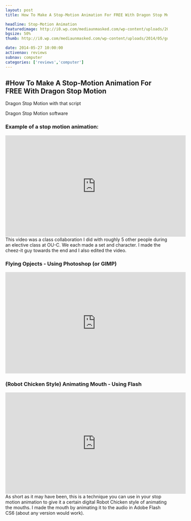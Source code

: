 ```yaml
---
layout: post
title: How To Make A Stop-Motion Animation For FREE With Dragon Stop Motion

headline: Stop-Motion Animation
featuredimage: http://i0.wp.com/mediaunmasked.com/wp-content/uploads/2014/05/gulpjs.jpg?zoom=1.5&resize=1920%2C1080
bgsize: 50%
thumb: http://i0.wp.com/mediaunmasked.com/wp-content/uploads/2014/05/gulpjs.jpg?zoom=1.5&resize=1920%2C1080

date: 2014-05-27 10:00:00
activenav: reviews
subnav: computer
categories: ['reviews','computer']
---
```

#How To Make A Stop-Motion Animation For FREE With Dragon Stop Motion
---

Dragon Stop Motion with that script


Dragon Stop Motion software
<h3>Example of a stop motion animation:</h3>
<iframe src="http://www.youtube.com/embed/VPaTX8-QdJc?rel=0" width="560" height="315" frameborder="0"></iframe>
This video was a class collaboration I did with roughly 5 other people during an elective class at OU-C. We each made a set and character. I made the cheez-it guy towards the end and I also edited the video.
<h3>Flying Opjects - Using Photoshop (or GIMP)</h3>
<iframe src="http://www.youtube.com/embed/KthE-bVlddE?rel=0" width="560" height="315" frameborder="0"></iframe>
<h3>(Robot Chicken Style) Animating Mouth - Using Flash</h3>
<iframe src="http://www.youtube.com/embed/CopYnte7VjY?rel=0" width="560" height="315" frameborder="0"></iframe>
As short as it may have been, this is a technique you can use in your stop motion animation to give it a certain digital Robot Chicken style of animating the mouths. I made the mouth by animating it to the audio in Adobe Flash CS6 (about any version would work).